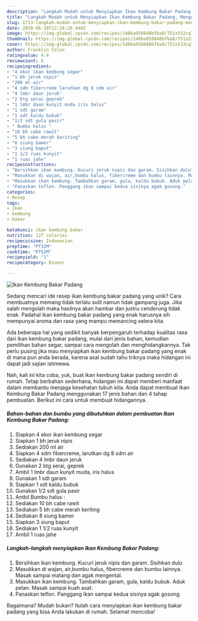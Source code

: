 ```yaml
---
description: "Langkah Mudah untuk Menyiapkan Ikan Kembung Bakar Padang, Menggugah Selera"
title: "Langkah Mudah untuk Menyiapkan Ikan Kembung Bakar Padang, Menggugah Selera"
slug: 1713-langkah-mudah-untuk-menyiapkan-ikan-kembung-bakar-padang-menggugah-selera
date: 2020-06-28T12:24:20.948Z
image: https://img-global.cpcdn.com/recipes/148ba958648bfba8/751x532cq70/ikan-kembung-bakar-padang-foto-resep-utama.jpg
thumbnail: https://img-global.cpcdn.com/recipes/148ba958648bfba8/751x532cq70/ikan-kembung-bakar-padang-foto-resep-utama.jpg
cover: https://img-global.cpcdn.com/recipes/148ba958648bfba8/751x532cq70/ikan-kembung-bakar-padang-foto-resep-utama.jpg
author: Franklin Colon
ratingvalue: 4.4
reviewcount: 6
recipeingredient:
- "4 ekor ikan kembung segar"
- "1 bh jeruk nipis"
- "200 ml air"
- "4 sdm fibercreme larutkan dg 8 sdm air"
- "4 lmbr daun jeruk"
- "2 btg serai geprek"
- "1 lmbr daun kunyit muda iris halus"
- "1 sdt garam"
- "1 sdt kaldu bubuk"
- "1/2 sdt gula pasir"
- " Bumbu halus "
- "10 bh cabe rawit"
- "5 bh cabe merah keriting"
- "8 siung bamer"
- "3 siung baput"
- "1 1/2 ruas kunyit"
- "1 ruas jahe"
recipeinstructions:
- "Bersihkan ikan kembung. Kucuri jeruk nipis dan garam. Sisihkan dulu"
- "Masukkan di wajan, air,bumbu halus, fibercreme dan bumbu lainnya. Masak sampai matang dan agak mengental."
- "Masukkan ikan kembung. Tambahkan garam, gula, kaldu bubuk. Aduk pelan. Masak sampai kuah asat."
- "Panaskan teflon. Panggang ikan sampai kedua sisinya agak gosong."
categories:
- Resep
tags:
- ikan
- kembung
- bakar

katakunci: ikan kembung bakar 
nutrition: 127 calories
recipecuisine: Indonesian
preptime: "PT32M"
cooktime: "PT52M"
recipeyield: "1"
recipecategory: Dinner

---
```



![Ikan Kembung Bakar Padang](https://img-global.cpcdn.com/recipes/148ba958648bfba8/751x532cq70/ikan-kembung-bakar-padang-foto-resep-utama.jpg)

Sedang mencari ide resep ikan kembung bakar padang yang unik? Cara membuatnya memang tidak terlalu sulit namun tidak gampang juga. Jika salah mengolah maka hasilnya akan hambar dan justru cenderung tidak enak. Padahal ikan kembung bakar padang yang enak harusnya sih mempunyai aroma dan rasa yang mampu memancing selera kita.

Ada beberapa hal yang sedikit banyak berpengaruh terhadap kualitas rasa dari ikan kembung bakar padang, mulai dari jenis bahan, kemudian pemilihan bahan segar, sampai cara mengolah dan menghidangkannya. Tak perlu pusing jika mau menyiapkan ikan kembung bakar padang yang enak di mana pun anda berada, karena asal sudah tahu triknya maka hidangan ini dapat jadi sajian istimewa.




Nah, kali ini kita coba, yuk, buat ikan kembung bakar padang sendiri di rumah. Tetap berbahan sederhana, hidangan ini dapat memberi manfaat dalam membantu menjaga kesehatan tubuh kita. Anda dapat membuat Ikan Kembung Bakar Padang menggunakan 17 jenis bahan dan 4 tahap pembuatan. Berikut ini cara untuk membuat hidangannya.

<!--inarticleads1-->

##### Bahan-bahan dan bumbu yang dibutuhkan dalam pembuatan Ikan Kembung Bakar Padang:

1. Siapkan 4 ekor ikan kembung segar
1. Siapkan 1 bh jeruk nipis
1. Sediakan 200 ml air
1. Siapkan 4 sdm fibercreme, larutkan dg 8 sdm air
1. Sediakan 4 lmbr daun jeruk
1. Gunakan 2 btg serai, geprek
1. Ambil 1 lmbr daun kunyit muda, iris halus
1. Gunakan 1 sdt garam
1. Siapkan 1 sdt kaldu bubuk
1. Gunakan 1/2 sdt gula pasir
1. Ambil  Bumbu halus :
1. Sediakan 10 bh cabe rawit
1. Sediakan 5 bh cabe merah keriting
1. Sediakan 8 siung bamer
1. Siapkan 3 siung baput
1. Sediakan 1 1/2 ruas kunyit
1. Ambil 1 ruas jahe




<!--inarticleads2-->

##### Langkah-langkah menyiapkan Ikan Kembung Bakar Padang:

1. Bersihkan ikan kembung. Kucuri jeruk nipis dan garam. Sisihkan dulu
1. Masukkan di wajan, air,bumbu halus, fibercreme dan bumbu lainnya. Masak sampai matang dan agak mengental.
1. Masukkan ikan kembung. Tambahkan garam, gula, kaldu bubuk. Aduk pelan. Masak sampai kuah asat.
1. Panaskan teflon. Panggang ikan sampai kedua sisinya agak gosong.




Bagaimana? Mudah bukan? Itulah cara menyiapkan ikan kembung bakar padang yang bisa Anda lakukan di rumah. Selamat mencoba!
